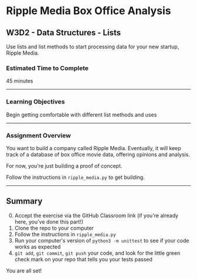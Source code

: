 # Ripple Media Box Office Analysis

## W3D2 - Data Structures - Lists

Use lists and list methods to start processing data for your new startup, Ripple Media.

### Estimated Time to Complete

45 minutes

---

### Learning Objectives

Begin getting comfortable with different list methods and uses

---

### Assignment Overview

You want to build a company called Ripple Media. Eventually, it will keep track of a database of box office movie data, offering opinions and analysis.

For now, you're just building a proof of concept.

Follow the instructions in `ripple_media.py` to get building.

---

## Summary

0. Accept the exercise via the GitHub Classroom link (if you're already here, you've done this part!)
1. Clone the repo to your computer
2. Follow the instructions in `ripple_media.py`
3. Run your computer's version of `python3 -m unittest` to see if your code works as expected
4. `git add`, `git commit`, `git push` your code, and look for the little green check mark on your repo that tells you your tests passed

You are all set!
